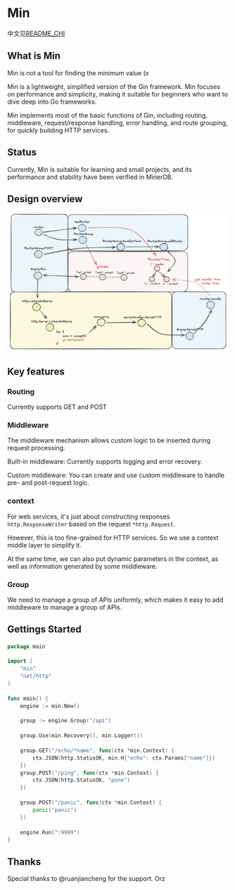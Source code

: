 # Min

中文见[README_CHI](static/README_CHI.md)

## What is Min
Min is not a tool for finding the minimum value (x

Min is a lightweight, simplified version of the Gin framework. Min focuses on performance and simplicity, making it suitable for beginners who want to dive deep into Go frameworks.

Min implements most of the basic functions of Gin, including routing, middleware, request/response handling, error handling, and route grouping, for quickly building HTTP services.

## Status
Currently, Min is suitable for learning and small projects, and its performance and stability have been verified in MinerDB.

## Design overview
![Min.png](static/Min.png)

## Key features
### Routing
Currently supports GET and POST

### Middleware

The middleware mechanism allows custom logic to be inserted during request processing.

Built-in middleware: Currently supports logging and error recovery.

Custom middleware: You can create and use custom middleware to handle pre- and post-request logic.

### context
For web services, it's just about constructing responses `http.ResponseWriter` based on the request `*http.Request`.

However, this is too fine-grained for HTTP services. So we use a context middle layer to simplify it.

At the same time, we can also put dynamic parameters in the context, as well as information generated by some middleware.

### Group
We need to manage a group of APIs uniformly, which makes it easy to add middleware to manage a group of APIs.

## Gettings Started
```go
package main

import (
	"min"
	"net/http"
)

func main() {
	engine := min.New()

	group := engine.Group("/api")

	group.Use(min.Recovery(), min.Logger())

	group.GET("/echo/*name", func(ctx *min.Context) {
		ctx.JSON(http.StatusOK, min.H{"echo": ctx.Params["name"]})
	})
	group.POST("/ping", func(ctx *min.Context) {
		ctx.JSON(http.StatusOK, "pone")
	})

	group.POST("/panic", func(ctx *min.Context) {
		panic("panic")
	})

	engine.Run(":9999")
}
```

## Thanks
Special thanks to @ruanjiancheng for the support. Orz

